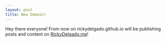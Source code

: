 ```yaml
---
layout: post
title: New Domain!
---
```


Hey there everyone! From now on rickydelgado.github.io will be publishing posts and content on 
[RickyDelgado.me](https://RickyDelgado.me)!
